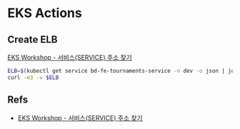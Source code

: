 # EKS Actions

## Create ELB

[EKS Workshop - 서비스(SERVICE) 주소 찾기](https://awskrug.github.io/eks-workshop/deploy/viewservices/)

```bash
ELB=$(kubectl get service bd-fe-tournaments-service -n dev -o json | jq -r '.status.loadBalancer.ingress[].hostname')
curl -m3 -v $ELB
```

## Refs
- [EKS Workshop - 서비스(SERVICE) 주소 찾기](https://awskrug.github.io/eks-workshop/deploy/viewservices/)